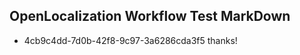 ## OpenLocalization Workflow Test MarkDown
* 4cb9c4dd-7d0b-42f8-9c97-3a6286cda3f5 
thanks!<!--HONumber=Mar16_HO3-->
